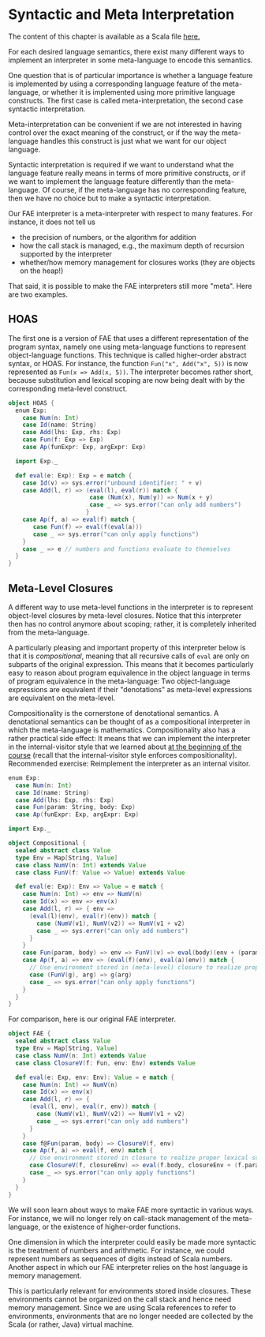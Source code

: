 # Syntactic and Meta Interpretation

The content of this chapter is available as a Scala file [here.](./meta-interpretation.scala)


For each desired language semantics, there exist many different ways to implement an interpreter in some meta-language
to encode this semantics.

One question that is of particular importance is whether a language feature is implemented by using a corresponding
language feature of the meta-language, or whether it is implemented using more primitive language constructs.
The first case is called meta-interpretation, the second case syntactic interpretation.

Meta-interpretation can be convenient if we are not interested in having control over the exact meaning of the construct,
or if the way the meta-language handles this construct is just what we want for our object language.

Syntactic interpretation is required if we want to understand what the language feature really means in terms
of more primitive constructs, or if we want to implement the language feature differently than the meta-language.
Of course, if the meta-language has no corresponding feature, then we have no choice but to make a syntactic interpretation.

Our FAE interpreter is a meta-interpreter with respect to many features. For instance, it does not tell us
 - the precision of numbers, or the algorithm for addition
 - how the call stack is managed, e.g., the maximum depth of recursion supported by the interpreter
 - whether/how memory management for closures works (they are objects on the heap!)

That said, it is possible to make the FAE interpreters still more "meta". Here are two examples.


## HOAS

The first one is a version of FAE that uses a different representation of the program syntax, namely one using
meta-language functions to represent object-language functions. This technique is called higher-order abstract syntax, or HOAS.
For instance, the function ``Fun("x", Add("x", 5))`` is now represented as ``Fun(x => Add(x, 5))``.
The interpreter becomes rather short, because substitution and lexical scoping are now being dealt with by the
corresponding meta-level construct.

```scala mdoc
object HOAS {
  enum Exp:
    case Num(n: Int)
    case Id(name: String)
    case Add(lhs: Exp, rhs: Exp)
    case Fun(f: Exp => Exp)
    case Ap(funExpr: Exp, argExpr: Exp)

  import Exp._

  def eval(e: Exp): Exp = e match {
    case Id(v) => sys.error("unbound identifier: " + v)
    case Add(l, r) => (eval(l), eval(r)) match {
                       case (Num(x), Num(y)) => Num(x + y)
                       case _ => sys.error("can only add numbers")
                      }
    case Ap(f, a) => eval(f) match {
       case Fun(f) => eval(f(eval(a)))
       case _ => sys.error("can only apply functions")
    }
    case _ => e // numbers and functions evaluate to themselves
  }
}
```


## Meta-Level Closures

A different way to use meta-level functions in the interpreter is to represent object-level closures by meta-level closures.
Notice that this interpreter then has no control anymore about scoping; rather, it is completely inherited from the meta-language.

A particularly pleasing and important property of this interpreter below is that it is _compositional_, meaning that all recursive calls
of `eval` are only on subparts of the original expression. This means that it becomes particularly easy to reason about program equivalence
in the object language in terms of program equivalence in the meta-language: Two object-language expressions are equivalent if their
"denotations" as meta-level expressions are equivalent on the meta-level.

Compositionality is the cornerstone of denotational semantics.  A denotational semantics can be thought of as a
compositional interpreter in which the meta-language is mathematics.
Compositionality also has a rather practical side effect: It means that we can implement the interpreter in the internal-visitor style
that  we learned about [at the beginning of the course](../03-arithmetic-expressions/arithmetic-expressions.md) (recall that the internal-visitor style enforces compositionality).
Recommended exercise: Reimplement the interpreter as an internal visitor.

```scala mdoc
enum Exp:
  case Num(n: Int)
  case Id(name: String)
  case Add(lhs: Exp, rhs: Exp)
  case Fun(param: String, body: Exp)
  case Ap(funExpr: Exp, argExpr: Exp)

import Exp._

object Compositional {
  sealed abstract class Value
  type Env = Map[String, Value]
  case class NumV(n: Int) extends Value
  case class FunV(f: Value => Value) extends Value

  def eval(e: Exp): Env => Value = e match {
    case Num(n: Int) => env => NumV(n)
    case Id(x) => env => env(x)
    case Add(l, r) => { env =>
      (eval(l)(env), eval(r)(env)) match {
        case (NumV(v1), NumV(v2)) => NumV(v1 + v2)
        case _ => sys.error("can only add numbers")
      }
    }
    case Fun(param, body) => env => FunV((v) => eval(body)(env + (param -> v)))
    case Ap(f, a) => env => (eval(f)(env), eval(a)(env)) match {
      // Use environment stored in (meta-level) closure to realize proper lexical scoping!
      case (FunV(g), arg) => g(arg)
      case _ => sys.error("can only apply functions")
    }
  }
}
```

For comparison, here is our original FAE interpreter.

```scala mdoc
object FAE {
  sealed abstract class Value
  type Env = Map[String, Value]
  case class NumV(n: Int) extends Value
  case class ClosureV(f: Fun, env: Env) extends Value

  def eval(e: Exp, env: Env): Value = e match {
    case Num(n: Int) => NumV(n)
    case Id(x) => env(x)
    case Add(l, r) => {
      (eval(l, env), eval(r, env)) match {
        case (NumV(v1), NumV(v2)) => NumV(v1 + v2)
        case _ => sys.error("can only add numbers")
      }
    }
    case f@Fun(param, body) => ClosureV(f, env)
    case Ap(f, a) => eval(f, env) match {
      // Use environment stored in closure to realize proper lexical scoping!
      case ClosureV(f, closureEnv) => eval(f.body, closureEnv + (f.param -> eval(a, env)))
      case _ => sys.error("can only apply functions")
    }
  }
}
```

We will soon learn about ways to make FAE more syntactic in various ways. For instance, we will no longer rely on call-stack management
of the meta-language, or the existence of higher-order functions.

One dimension in which the interpreter could easily be made more syntactic is the treatment of numbers and arithmetic.
For instance, we could represent numbers as sequences of digits instead of Scala numbers.
Another aspect in which our FAE interpreter relies on the host language is memory management.

This is particularly relevant for environments stored inside closures. These environments cannot be organized on the call stack
and hence need memory management. Since we are using Scala references to refer to environments, environments that are no longer
needed are collected by the Scala (or rather, Java) virtual machine.
